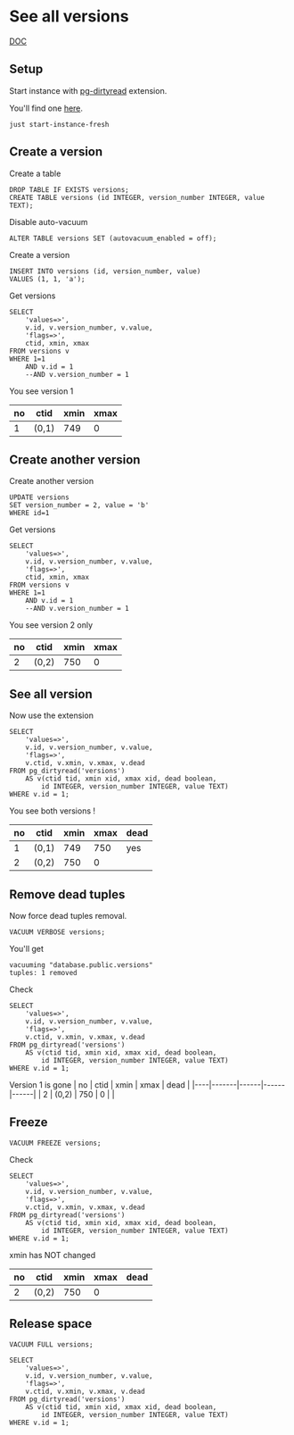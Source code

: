 # See all versions

[DOC](https://github.com/df7cb/pg_dirtyread)

## Setup

Start instance with [pg-dirtyread](https://tracker.debian.org/pkg/pg-dirtyread) extension.

You'll find one [here](../../docker/justfile).
```shell
just start-instance-fresh
```

## Create a version

Create a table
```postgresql
DROP TABLE IF EXISTS versions;
CREATE TABLE versions (id INTEGER, version_number INTEGER, value TEXT);
```

Disable auto-vacuum
```postgresql
ALTER TABLE versions SET (autovacuum_enabled = off);
```

Create a version
```postgresql
INSERT INTO versions (id, version_number, value) 
VALUES (1, 1, 'a'); 
```

Get versions
```postgresql
SELECT 
    'values=>',
    v.id, v.version_number, v.value,
    'flags=>',
    ctid, xmin, xmax
FROM versions v
WHERE 1=1
    AND v.id = 1
    --AND v.version_number = 1
```
You see version 1

| no | ctid  | xmin | xmax |
|----|-------|------|------|
| 1  | (0,1) | 749  | 0    |


## Create another version


Create another version
```postgresql
UPDATE versions 
SET version_number = 2, value = 'b'
WHERE id=1
```

Get versions
```postgresql
SELECT 
    'values=>',
    v.id, v.version_number, v.value,
    'flags=>',
    ctid, xmin, xmax
FROM versions v
WHERE 1=1
    AND v.id = 1
    --AND v.version_number = 1
```
You see version 2 only

| no | ctid  | xmin | xmax |
|----|-------|------|------|
| 2  | (0,2) | 750  | 0    |

## See all version

Now use the extension
```postgresql
SELECT
    'values=>',
    v.id, v.version_number, v.value,
    'flags=>',
    v.ctid, v.xmin, v.xmax, v.dead
FROM pg_dirtyread('versions') 
    AS v(ctid tid, xmin xid, xmax xid, dead boolean,
        id INTEGER, version_number INTEGER, value TEXT)
WHERE v.id = 1;
```

You see both versions !

| no | ctid  | xmin | xmax | dead |
|----|-------|------|------|------|
| 1  | (0,1) | 749  | 750  | yes  |
| 2  | (0,2) | 750  | 0    |      |

## Remove dead tuples

Now force dead tuples removal.
```postgresql
VACUUM VERBOSE versions;
```

You'll get
```text
vacuuming "database.public.versions"
tuples: 1 removed
```

Check
```postgresql
SELECT
    'values=>',
    v.id, v.version_number, v.value,
    'flags=>',
    v.ctid, v.xmin, v.xmax, v.dead
FROM pg_dirtyread('versions') 
    AS v(ctid tid, xmin xid, xmax xid, dead boolean,
        id INTEGER, version_number INTEGER, value TEXT)
WHERE v.id = 1;
```

Version 1 is gone
| no | ctid  | xmin | xmax | dead |
|----|-------|------|------|------|
| 2  | (0,2) | 750  | 0    |      |

## Freeze

```postgresql
VACUUM FREEZE versions;
```

Check
```postgresql
SELECT
    'values=>',
    v.id, v.version_number, v.value,
    'flags=>',
    v.ctid, v.xmin, v.xmax, v.dead
FROM pg_dirtyread('versions') 
    AS v(ctid tid, xmin xid, xmax xid, dead boolean,
        id INTEGER, version_number INTEGER, value TEXT)
WHERE v.id = 1;
```
xmin has NOT changed

| no | ctid  | xmin | xmax | dead |
|----|-------|------|------|------|
| 2  | (0,2) | 750  | 0    |      |

## Release space

```postgresql
VACUUM FULL versions;
```

```postgresql
SELECT
    'values=>',
    v.id, v.version_number, v.value,
    'flags=>',
    v.ctid, v.xmin, v.xmax, v.dead
FROM pg_dirtyread('versions') 
    AS v(ctid tid, xmin xid, xmax xid, dead boolean,
        id INTEGER, version_number INTEGER, value TEXT)
WHERE v.id = 1;
```